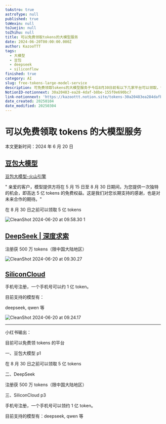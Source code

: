 ```yaml
---
toAstro: true
astroType: null
published: true
toWexin: null
toJuejin: null
toZhihu: null
title: 可以免费领取tokens的大模型服务
date: 2024-06-20T00:00:00.000Z
author: KazooTTT
tags:
  - 大模型
  - 豆包
  - deepseek
  - siliconflow
finished: true
category: AI
slug: free-tokens-large-model-service
description: 可免费领取tokens的大模型服务于今后8月30日前有以下几家平台可以领取，包括豆包大模型、DeepSeek和SiliconCloud。
NotionID-notionnext: 30a20483-ea28-4daf-b8be-155f0e690bc7
link-notionnext: 'https://kazoottt.notion.site/tokens-30a20483ea284dafb8be155f0e690bc7'
date_created: 20250104
date_modified: 20250304
---
```


# 可以免费领取 tokens 的大模型服务

本文更新时间：2024 年 6 月 20 日

## [豆包大模型](<https://www.volcengine.com/>)

[豆包大模型-火山引擎](<https://www.volcengine.com/product/doubao>)

" 亲爱的客户，模型提供方将在 5 月 15 日至 8 月 30 日期间，为您提供一次独特的机会，即高达 5 亿 tokens 的免费权益。这是我们对您长期支持的感谢，也是对未来合作的期待。"

在 8 月 30 日之前可以领取 5 亿 tokens

![CleanShot 2024-06-20 at 09.58.30 1](<https://pictures.kazoottt.top/2024/06/20240620-b6a661ebf938593cab5426b2f50aebe6.png>)

## [DeepSeek | 深度求索](<https://www.deepseek.com/>)

注册获 500 万 tokens（限中国大陆地区）

![CleanShot 2024-06-20 at 09.30.27](<https://pictures.kazoottt.top/2024/06/20240620-7edd0407a5c68489aec406c561140a6d.png>)

## [SiliconCloud](<https://siliconflow.cn/zh-cn/siliconcloud>)

手机号注册，一个手机号可以约 1 亿 token。

目前支持的模型有：

deepseek, qwen 等

![CleanShot 2024-06-20 at 09.24.17](<https://pictures.kazoottt.top/2024/06/20240620-3f55351a8f7211270a2b35a2468a7be4.png>)

---

小红书输出：

目前可以免费领 tokens 的平台

一、豆包大模型 p1

在 8 月 30 日之前可以领取 5 亿 tokens

二、DeepSeek

注册获 500 万 tokens（限中国大陆地区）

三、SiliconCloud p3

手机号注册，一个手机号可以领约 1 亿 token。

目前支持的模型有：deepseek, qwen 等
